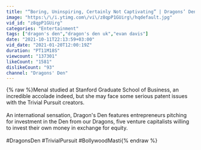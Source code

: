 ```yaml
---
title: "“Boring, Uninspiring, Certainly Not Captivating” | Dragons’ Den"
image: "https:\/\/i.ytimg.com\/vi\/z8qpP1GUirg\/hqdefault.jpg"
vid_id: "z8qpP1GUirg"
categories: "Entertainment"
tags: ["dragon's den","dragon's den uk","evan davis"]
date: "2021-10-11T22:13:59+03:00"
vid_date: "2021-01-20T12:00:19Z"
duration: "PT11M18S"
viewcount: "137301"
likeCount: "1581"
dislikeCount: "93"
channel: "Dragons' Den"
---
```

{% raw %}Menal studied at Stanford Graduate School of Business, an incredible accolade indeed, but she may face some serious patent issues with the Trivial Pursuit creators.<br /><br />An international sensation, Dragon's Den features entrepreneurs pitching for investment in the Den from our Dragons, five venture capitalists willing to invest their own money in exchange for equity.<br /><br />#DragonsDen #TrivialPursuit #BollywoodMasti{% endraw %}
